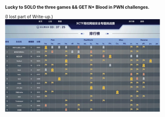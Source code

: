 **Lucky to SOLO the three games &&
GET N\* Blood in PWN challenges.**

(I lost part of Write-up.)
![PWN](./INFO.png)


